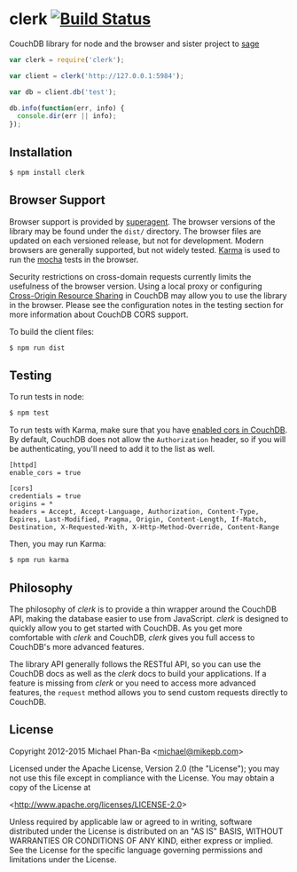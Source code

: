 # clerk [![Build Status](https://secure.travis-ci.org/mikepb/clerk.png)](http://travis-ci.org/mikepb/clerk)

CouchDB library for node and the browser and sister project to [sage][]

```js
var clerk = require('clerk');

var client = clerk('http://127.0.0.1:5984');

var db = client.db('test');

db.info(function(err, info) {
  console.dir(err || info);
});
```

## Installation

```sh
$ npm install clerk
```

## Browser Support

Browser support is provided by [superagent][]. The browser versions of the
library may be found under the `dist/` directory. The browser files are updated
on each versioned release, but not for development. Modern browsers are
generally supported, but not widely tested. [Karma][karma] is used to  run the
[mocha][] tests in the browser.

Security restrictions on cross-domain requests currently limits the usefulness
of the browser version. Using a local proxy or configuring [Cross-Origin
Resource Sharing][cors] in CouchDB may allow you to use the library in the
browser. Please see the configuration notes in the testing section for more
information about CouchDB CORS support.

To build the client files:

```sh
$ npm run dist
```

## Testing

To run tests in node:

```sh
$ npm test
```

To run tests with Karma, make sure that you have [enabled cors in
CouchDB][couchdb_cors]. By default, CouchDB does not allow the `Authorization`
header, so if you will be authenticating, you'll need to add it to the list as
well.

```
[httpd]
enable_cors = true

[cors]
credentials = true
origins = *
headers = Accept, Accept-Language, Authorization, Content-Type, Expires, Last-Modified, Pragma, Origin, Content-Length, If-Match, Destination, X-Requested-With, X-Http-Method-Override, Content-Range
```

Then, you may run Karma:

```sh
$ npm run karma
```

## Philosophy

The philosophy of *clerk* is to provide a thin wrapper around the CouchDB API,
making the database easier to use from JavaScript. *clerk* is designed to
quickly allow you to get started with CouchDB. As you get more comfortable
with *clerk* and CouchDB, *clerk* gives you full access to CouchDB's
more advanced features.

The library API generally follows the RESTful API, so you can use the CouchDB
docs as well as the *clerk* docs to build your applications. If a feature is
missing from *clerk* or you need to access more advanced features, the
`request` method allows you to send custom requests directly to CouchDB.

## License

Copyright 2012-2015 Michael Phan-Ba &lt;michael@mikepb.com&gt;

Licensed under the Apache License, Version 2.0 (the "License");
you may not use this file except in compliance with the License.
You may obtain a copy of the License at

&lt;http://www.apache.org/licenses/LICENSE-2.0&gt;

Unless required by applicable law or agreed to in writing, software
distributed under the License is distributed on an "AS IS" BASIS,
WITHOUT WARRANTIES OR CONDITIONS OF ANY KIND, either express or implied.
See the License for the specific language governing permissions and
limitations under the License.

[cors]: http://www.w3.org/TR/cors/
[couchdb_cors]: http://docs.couchdb.org/en/latest/config/http.html#cross-origin-resource-sharing
[karma]: http://karma-runner.github.io
[mocha]: http://mochajs.org
[sage]: https://github.com/mikepb/sage
[superagent]: https://github.com/visionmedia/superagent

